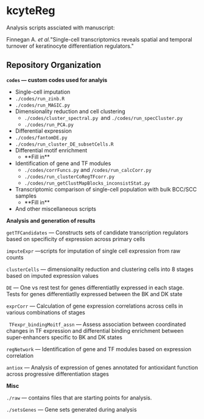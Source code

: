 # kcyteReg

Analysis scripts assciated with manuscript:

Finnegan A. _et al._"Single-cell transcriptomics reveals spatial and temporal turnover of keratinocyte differentiation regulators."

## Repository Organization

__`codes` — custom codes used for analyis__

 + Single-cell imputation
  + `./codes/run_zinb.R`
  + `./codes/run_MAGIC.py`
 + Dimensionality reduction and  cell clustering
    + `./codes/cluster_spectral.py `and `./codes/run_specCluster.py`
    + `./codes/run_PCA.py`
 + Differential expression
  + `./codes/fantomDE.py`
  + `./codes/run_cluster_DE_subsetCells.R` 
 + Differential motif enrichment
    + \*\*Fill in\*\* 
 + Identification of gene and TF modules
    + `./codes/corrFuncs.py` and `/codes/run_calcCorr.py`
    +  `./codes/run_clusterCoRegTFcorr.py` 
    + `./codes/run_getClustMapBlocks_inconsistStat.py`
 + Transcriptomic comparison of single-cell population with bulk BCC/SCC samples
    + *\*Fill in\*\* 
 + And other miscellaneous scripts

__Analysis and generation of results__ 

`getTFCandidates` — Constructs sets of candidate transcription regulators based on specificity of expression across primary cells

`imputeExpr` —scripts for imputation of single cell expression from raw counts

`clusterCells` — dimensionality reduction and clustering cells into 8 stages based on imputed expression values 

`DE` — One vs rest test for genes differentiatlly expressed in each stage. Tests for genes differentiatlly expressed between the BK and DK state

`exprCorr` — Calculation of gene expression correlations across cells in various combinations of stages

` TFexpr_bindingMoitf_assn` — Assess association between coordinated changes in TF expression and differential binding enrichment between super-enhancers specific to BK and DK states

`regNetwork` — Identification of gene and TF modules based on expression correlation 

`antiox` — Analysis of expression of genes annotated for antioxidant function across progressive differentiation stages

__Misc__ 

`./raw` — contains files that are starting points for analysis. 

`./setsGenes` — Gene sets generated during analysis